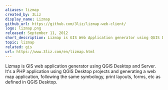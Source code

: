 ```yaml
---
aliases: lizmap
created_by: 3Liz
display_name: Lizmap
github_url: https://github.com/3liz/lizmap-web-client/
logo: lizmap.png
released: September 11, 2012
short_description: Lizmap is GIS Web Application generator using QGIS Desktop&Server.
topic: lizmap
related: gis
url: https://www.3liz.com/en/lizmap.html
---
```

Lizmap is GIS web application generator using QGIS Desktop and Server.
It's a PHP application using QGIS Desktop projects and generating a web map application, following the same
symbology, print layouts, forms, etc as defined in QGIS Desktop.
